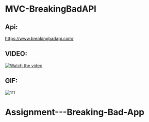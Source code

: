 # MVC-BreakingBadAPI

## Api: 
https://www.breakingbadapi.com/

## VIDEO:

[![Watch the video](https://img.youtube.com/vi/nQgY_dXa4Qs/hqdefault.jpg)](https://youtu.be/nQgY_dXa4Qs)

##

## GIF:

![111](https://user-images.githubusercontent.com/30910230/80801309-98135780-8bb4-11ea-9aa5-1c1270aee5a4.gif)
# Assignment---Breaking-Bad-App
